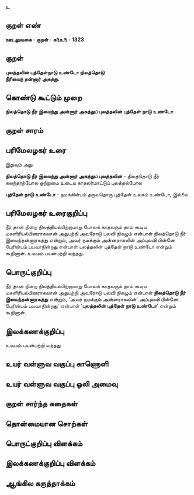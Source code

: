 உ

## குறள் எண் 

**ஊடலுவகை - குறள் - க௩உ௩ - 1323**

## குறள் 

**புலத்தலின் புத்தேள்நாடு உண்டோ நிலத்தொடு  
நீரியைந் தன்னார் அகத்து.**

## கொண்டு கூட்டும் முறை

**நிலத்தொடு நீர் இயைந்து அன்னார் அகத்துப் புலத்தலின் புத்தேள் நாடு உண்டோ**

## குறள் சாரம் 


## பரிமேலழகர் உரை

இதுவும் அது. 

**நிலத்தொடு நீர் இயைந்து அன்னார் அகத்துப் புலத்தலின்** - நிலத்தொடு நீர் கலந்தாற்போல ஒற்றுமை உடைய காதலர்மாட்டுப் புலத்தல்போல 

**புத்தேள் நாடு உண்டோ** - நமக்கின்பம் தருவதொரு புத்தேள் உலகம் உண்டோ, இல்லை

## பரிமேலழகர் உரைகுறிப்பு   

நீர் தான் நின்ற நிலத்தியல்பிற்றாமாறு போலக் காதலரும் தாம் கூடிய மகளிரியல்பினராகலான் அதுபற்றி அவரோடு புலவி நிகழும் என்பாள் நிலத்தொடு நீர் இயைந்தன்னாரகத்து என்றும், அவர் நமக்கும் அன்னராகலின் அப்புலவி பின்னே பேரின்பம் பயவாநின்றது என்பாள் புலத்தலின் புத்தேள் நாடு உண்டோ என்றும் கூறினாள். உவமம் பயன்பற்றி வந்தது.

## பொருட்குறிப்பு 

நீர் தான் நின்ற நிலத்தியல்பிற்றாமாறு போலக் காதலரும் தாம் கூடிய மகளிரியல்பினராகலான் அதுபற்றி அவரோடு புலவி நிகழும் என்பாள் **நிலத்தொடு நீர் இயைந்தன்னாரகத்து** என்றும், 'அவர் நமக்கும் அன்னராகலின்' அப்புலவி பின்னே பேரின்பம் பயவாநின்றது' என்பாள் '**புலத்தலின் புத்தேள் நாடு உண்டோ**' என்றும் கூறினாள்.

## இலக்கணக்குறிப்பு  

உவமம் பயன்பற்றி வந்தது.

## உயர் வள்ளுவ வகுப்பு காணொளி


## உயர் வள்ளுவ வகுப்பு ஒலி அமைவு 

 
## குறள் சார்ந்த கதைகள் 


## தொன்மையான சொற்கள்


## பொருட்குறிப்பு விளக்கம்


## இலக்கணக்குறிப்பு விளக்கம்


## ஆங்கில கருத்தாக்கம் 


